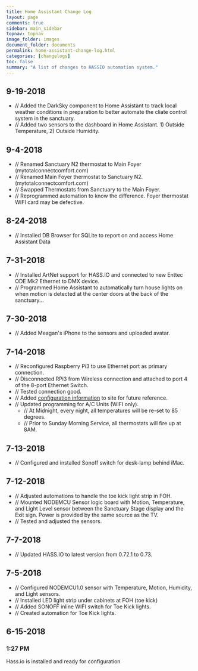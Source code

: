 ```yaml
---
title: Home Assistant Change Log
layout: page
comments: true
sidebar: main_sidebar
topnav: topnav
image_folder: images
document_folder: documents
permalink: home-assistant-change-log.html
categories: [changelogs]
toc: false
summary: "A list of changes to HASSIO automation system."
---
```

## 9-19-2018

-	// Added the DarkSky component to Home Assistant to track local weather conditions in preparation to better automate the cliate control system in the sanctuary.
-	// Added two sensors to the dashboard in Home Assistant.  1) Outside Temperature, 2) Outside Humidity.

## 9-4-2018

-	// Renamed Sanctuary N2 thermostat to Main Foyer (mytotalconnectcomfort.com)
-	// Renamed Main Foyer thermostat to Sanctuary N2. (mytotalconnectcomfort.com)
-	// Swapped Thermostats from Sanctuary to the Main Foyer.
-	// Reprogrammed automation to know the difference.  Foyer thermostat WIFI card may be defective.	  

## 8-24-2018

-	// Installed DB Browser for SQLite to report on and access Home Assistant Data

## 7-31-2018

-	// Installed ArtNet support for HASS.IO and connected to new Enttec ODE Mk2 Ethernet to DMX device.
-	// Programmed Home Assistant to automatically turn house lights on when motion is detected at the center doors at the back of the sanctuary...

## 7-30-2018

-	// Added Meagan's iPhone to the sensors and uploaded avatar.

## 7-14-2018

-	// Reconfigured Raspberry Pi3 to use Ethernet port as primary connection.
-	// Disconnected RPi3 from Wireless connection and attached to port 4 of the 8-port Ethernet Switch.
-	// Tested connection good.
-	// Added [configuration information](raspberry-pi-network-configuration.html) to site for future reference.
-	// Updated programming for A/C Units (WIFI only).
	-	// At Midnight, every night, all temperatures will be re-set to 85 degrees.
	-	// Prior to Sunday Morning Service, all thermostats will fire up at 8AM.

## 7-13-2018

-	// Configured and installed Sonoff switch for desk-lamp behind iMac.

## 7-12-2018

-	// Adjusted automations to handle the toe kick light strip in FOH.
-	// Mounted NODEMCU Sensor logic board with Motion, Temperature, and Light Level sensor between the Sanctuary Stage display and the Exit sign.  Power is provided by the same source as the TV.
-	// Tested and adjusted the sensors.

## 7-7-2018
- // Updated HASS.IO to latest version from 0.72.1 to 0.73.

## 7-5-2018
- // Configured NODEMCU1.0 sensor with Temperature, Motion, Humidity, and Light sensors.
- // Installed LED light strip under cabinets at FOH (toe kick)
- // Added SONOFF inline WIFI switch for Toe Kick lights.
- // Created automation for Toe Kick lights.

## 6-15-2018
### 1:27 PM
Hass.io is installed and ready for configuration